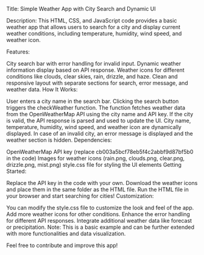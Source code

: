 Title: Simple Weather App with City Search and Dynamic UI

Description: This HTML, CSS, and JavaScript code provides a basic weather app that allows users to search for a city and display current weather conditions, including temperature, humidity, wind speed, and weather icon.

Features:

City search bar with error handling for invalid input.
Dynamic weather information display based on API response.
Weather icons for different conditions like clouds, clear skies, rain, drizzle, and haze.
Clean and responsive layout with separate sections for search, error message, and weather data.
How It Works:

User enters a city name in the search bar.
Clicking the search button triggers the checkWeather function.
The function fetches weather data from the OpenWeatherMap API using the city name and API key.
If the city is valid, the API response is parsed and used to update the UI.
City name, temperature, humidity, wind speed, and weather icon are dynamically displayed.
In case of an invalid city, an error message is displayed and the weather section is hidden.
Dependencies:

OpenWeatherMap API key (replace cb003a5bcf78eb5f4c2abbf9d87bf5b0 in the code)
Images for weather icons (rain.png, clouds.png, clear.png, drizzle.png, mist.png)
style.css file for styling the UI elements
Getting Started:

Replace the API key in the code with your own.
Download the weather icons and place them in the same folder as the HTML file.
Run the HTML file in your browser and start searching for cities!
Customization:

You can modify the style.css file to customize the look and feel of the app.
Add more weather icons for other conditions.
Enhance the error handling for different API responses.
Integrate additional weather data like forecast or precipitation.
Note: This is a basic example and can be further extended with more functionalities and data visualization.

Feel free to contribute and improve this app!

